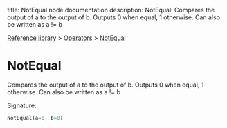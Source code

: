 title: NotEqual node documentation
description: NotEqual: Compares the output of a to the output of b. Outputs 0 when equal, 1 otherwise. Can also be written as a != b

[Reference library](../../index.md) > [Operators](../index.md) > [NotEqual](index.md)

# NotEqual

Compares the output of a to the output of b. Outputs 0 when equal, 1 otherwise. Can also be written as a != b

Signature:
```python
NotEqual(a=0, b=0)
```
